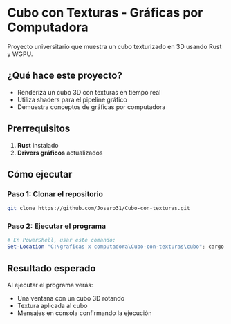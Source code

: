 # Cubo con Texturas - Gráficas por Computadora

Proyecto universitario que muestra un cubo texturizado en 3D usando Rust y WGPU.

## ¿Qué hace este proyecto?

- Renderiza un cubo 3D con texturas en tiempo real
- Utiliza shaders para el pipeline gráfico
- Demuestra conceptos de gráficas por computadora

## Prerrequisitos

1. **Rust** instalado
2. **Drivers gráficos** actualizados

## Cómo ejecutar

### Paso 1: Clonar el repositorio
```bash
git clone https://github.com/Josero31/Cubo-con-texturas.git
```

### Paso 2: Ejecutar el programa
```powershell
# En PowerShell, usar este comando:
Set-Location "C:\graficas x computadora\Cubo-con-texturas\cubo"; cargo run
```

## Resultado esperado

Al ejecutar el programa verás:
- Una ventana con un cubo 3D rotando
- Textura aplicada al cubo
- Mensajes en consola confirmando la ejecución